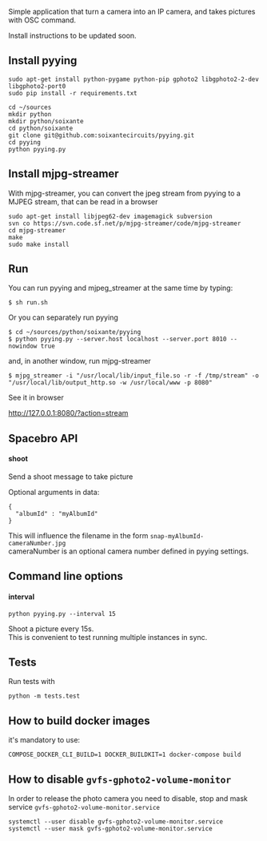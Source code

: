 Simple application that turn a camera into an IP camera, and takes pictures with OSC command.

Install instructions to be updated soon.

Install pyying
--------------
```
sudo apt-get install python-pygame python-pip gphoto2 libgphoto2-2-dev libgphoto2-port0
sudo pip install -r requirements.txt

cd ~/sources
mkdir python
mkdir python/soixante
cd python/soixante
git clone git@github.com:soixantecircuits/pyying.git
cd pyying
python pyying.py
```

Install mjpg-streamer
---------------------

With mjpg-streamer, you can convert the jpeg stream from pyying to a MJPEG stream, that can be read in a browser

```
sudo apt-get install libjpeg62-dev imagemagick subversion
svn co https://svn.code.sf.net/p/mjpg-streamer/code/mjpg-streamer
cd mjpg-streamer
make
sudo make install
```

Run
---

You can run pyying and mjpeg_streamer at the same time by typing:
```
$ sh run.sh
```

Or you can separately run pyying
```
$ cd ~/sources/python/soixante/pyying
$ python pyying.py --server.host localhost --server.port 8010 --nowindow true
```
and, in another window, run mjpg-streamer
```
$ mjpg_streamer -i "/usr/local/lib/input_file.so -r -f /tmp/stream" -o     "/usr/local/lib/output_http.so -w /usr/local/www -p 8080"
```

See it in browser

http://127.0.0.1:8080/?action=stream

Spacebro API
------------

#### shoot

Send a shoot message to take picture

Optional arguments in data:

```
{
  "albumId" : "myAlbumId"
}
```

This will influence the filename in the form `snap-myAlbumId-cameraNumber.jpg`  
cameraNumber is an optional camera number defined in pyying settings.


Command line options
--------------------

#### interval

`python pyying.py --interval 15`

Shoot a picture every 15s.  
This is convenient to test running multiple instances in sync.

Tests
------------

Run tests with

```
python -m tests.test
```

## How to build docker images
it's mandatory to use:
```
COMPOSE_DOCKER_CLI_BUILD=1 DOCKER_BUILDKIT=1 docker-compose build
```

## How to disable `gvfs-gphoto2-volume-monitor`
In order to release the photo camera you need to disable, stop and mask service `gvfs-gphoto2-volume-monitor.service`
```
systemctl --user disable gvfs-gphoto2-volume-monitor.service
systemctl --user mask gvfs-gphoto2-volume-monitor.service
```